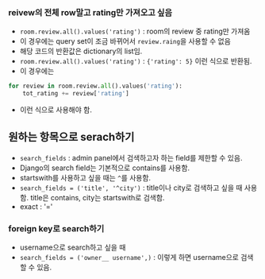 ### reivew의 전체 row말고 rating만 가져오고 싶음
- `room.review.all().values('rating')` : room의 review 중 rating만 가져옴
- 이 경우에는 query set이 조금 바뀌어서 `review.raing`을 사용할 수 없음
- 해당 코드의 반환값은 dictionary의 list임.
- `room.review.all().values('rating')` : `{'rating': 5}` 이런 식으로 반환됨.
- 이 경우에는
```python
for review in room.review.all().values('rating'):
    tot_rating += review['rating']
```
- 이런 식으로 사용해야 함.

## 원하는 항목으로 serach하기
- `search_fields` : admin panel에서 검색하고자 하는 field를 제한할 수 있음.
- Django의 search field는 기본적으로 contains를 사용함.
- startswith를 사용하고 싶을 때는 `^`를 사용함.
- `search_fields = ('title', '^city')` : title이나 city로 검색하고 싶을 때 사용함. title은 contains, city는 startswith로 검색함.
- exact : '='
### foreign key로 search하기
- username으로 search하고 싶을 때
- `search_fields = ('owner__ username',)` : 이렇게 하면 username으로 검색할 수 있음.